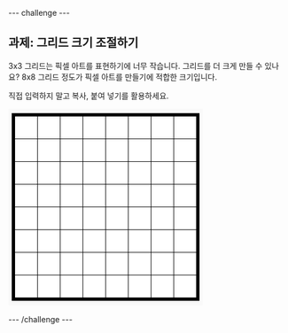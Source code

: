--- challenge ---

## 과제: 그리드 크기 조절하기

3x3 그리드는 픽셀 아트를 표현하기에 너무 작습니다. 그리드를 더 크게 만들 수 있나요? 8x8 그리드 정도가 픽셀 아트를 만들기에 적합한 크기입니다.

직접 입력하지 말고 복사, 붙여 넣기를 활용하세요.

![스크린샷](images/pixel-art-grid-8.png)

--- /challenge ---